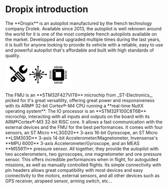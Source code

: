 # Dropix introduction

The \*\*Dropix\*\* is an autopilot manufactured by the french technology company Drotek. Available since 2013, the autopilot is well reknown around the world for it is one of the most complete french autopilots available on the market. Developped and upgraded multiple times during the last years, it is built for anyone looking to provide its vehicle with a reliable, easy to use and powerful autopilot that's affordable and built with high standards of quality.

![](../.gitbook/assets/ico1.png)

The FMU is an \*\*STM32F427VIT6\*\* microchip from \_ST-Electronics\_, picked for it's great versatility, offering great power and responsiveness with its ARM® 32-bit Cortex®-M4 CPU running a \*\*real-time NuttX operating system\*\*. The IO processor is an \*\*STM32F100C8T6B\*\* microchip, interacting with all inputs and outputs on the board with its ARM®Cortex®-M3 32-bit RISC core. It allows a fast communication with the external devices and the FMU for the best performances. It comes with four sensors, an ST Micro \*\*L3GD20\*\* 3-axis 16-bit Gyroscope, an ST Micro \*\*LSM303D\*\* 3-axis 14-bit Accelerometer/Magnetometer, Invensense's \*\*MPU 6000\*\* 3-axis Accelerometer/Gyroscope, and an MEAS \*\*MS5611\*\* pressure sensor. All together, they provide the autopilot with two accelerometers, two gyroscopes, one magnetometer and one pressure sensor. This offers incredible performances when in flight, for autoguided missions, as well as manually controlled flights. Its simple connectivity with pin headers allows great compatibility with most devices and easy connectivity to the motors, external sensors, and all other devices such as GPS receiver, airspeed sensor, arming switch, etc...

